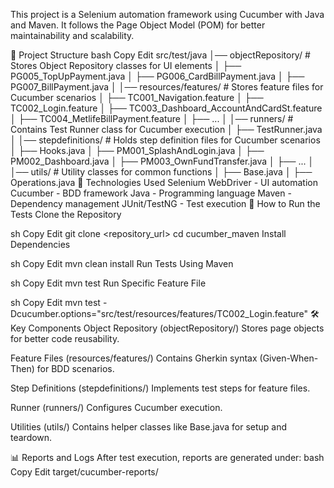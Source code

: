 This project is a Selenium automation framework using Cucumber with Java and Maven. It follows the Page Object Model (POM) for better maintainability and scalability.

📁 Project Structure
bash
Copy
Edit
src/test/java
│── objectRepository/       # Stores Object Repository classes for UI elements
│   ├── PG005_TopUpPayment.java
│   ├── PG006_CardBillPayment.java
│   ├── PG007_BillPayment.java
│
│── resources/features/     # Stores feature files for Cucumber scenarios
│   ├── TC001_Navigation.feature
│   ├── TC002_Login.feature
│   ├── TC003_Dashboard_AccountAndCardSt.feature
│   ├── TC004_MetlifeBillPayment.feature
│   ├── ...
│
│── runners/                # Contains Test Runner class for Cucumber execution
│   ├── TestRunner.java
│
│── stepdefinitions/        # Holds step definition files for Cucumber scenarios
│   ├── Hooks.java
│   ├── PM001_SplashAndLogin.java
│   ├── PM002_Dashboard.java
│   ├── PM003_OwnFundTransfer.java
│   ├── ...
│
│── utils/                  # Utility classes for common functions
│   ├── Base.java
│   ├── Operations.java
🔹 Technologies Used
Selenium WebDriver - UI automation
Cucumber - BDD framework
Java - Programming language
Maven - Dependency management
JUnit/TestNG - Test execution
🚀 How to Run the Tests
Clone the Repository

sh
Copy
Edit
git clone <repository_url>
cd cucumber_maven
Install Dependencies

sh
Copy
Edit
mvn clean install
Run Tests Using Maven

sh
Copy
Edit
mvn test
Run Specific Feature File

sh
Copy
Edit
mvn test -Dcucumber.options="src/test/resources/features/TC002_Login.feature"
🛠 Key Components
Object Repository (objectRepository/)
Stores page objects for better code reusability.

Feature Files (resources/features/)
Contains Gherkin syntax (Given-When-Then) for BDD scenarios.

Step Definitions (stepdefinitions/)
Implements test steps for feature files.

Runner (runners/)
Configures Cucumber execution.

Utilities (utils/)
Contains helper classes like Base.java for setup and teardown.

📊 Reports and Logs
After test execution, reports are generated under:
bash
Copy
Edit
target/cucumber-reports/
